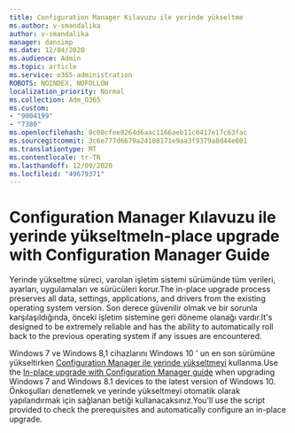 ```yaml
---
title: Configuration Manager Kılavuzu ile yerinde yükseltme
ms.author: v-smandalika
author: v-smandalika
manager: dansimp
ms.date: 12/04/2020
ms.audience: Admin
ms.topic: article
ms.service: o365-administration
ROBOTS: NOINDEX, NOFOLLOW
localization_priority: Normal
ms.collection: Adm_O365
ms.custom:
- "9004199"
- "7380"
ms.openlocfilehash: 0c08cfee8264d6aac1166aeb11c0417e17c63fac
ms.sourcegitcommit: 3c6e777d6679a24108171e9aa3f9379a8d44e001
ms.translationtype: MT
ms.contentlocale: tr-TR
ms.lasthandoff: 12/09/2020
ms.locfileid: "49679371"
---
```

# <a name="in-place-upgrade-with-configuration-manager-guide"></a><span data-ttu-id="a2305-102">Configuration Manager Kılavuzu ile yerinde yükseltme</span><span class="sxs-lookup"><span data-stu-id="a2305-102">In-place upgrade with Configuration Manager Guide</span></span>

<span data-ttu-id="a2305-103">Yerinde yükseltme süreci, varolan işletim sistemi sürümünde tüm verileri, ayarları, uygulamaları ve sürücüleri korur.</span><span class="sxs-lookup"><span data-stu-id="a2305-103">The in-place upgrade process preserves all data, settings, applications, and drivers from the existing operating system version.</span></span> <span data-ttu-id="a2305-104">Son derece güvenilir olmak ve bir sorunla karşılaşıldığında, önceki işletim sistemine geri döneme olanağı vardır.</span><span class="sxs-lookup"><span data-stu-id="a2305-104">It's designed to be extremely reliable and has the ability to automatically roll back to the previous operating system if any issues are encountered.</span></span>

<span data-ttu-id="a2305-105">Windows 7 ve Windows 8,1 cihazlarını Windows 10 ' un en son sürümüne yükseltirken [Configuration Manager ile yerinde yükseltmeyi](https://admin.microsoft.com/adminportal/home#/win10upgrade) kullanma.</span><span class="sxs-lookup"><span data-stu-id="a2305-105">Use the [In-place upgrade with Configuration Manager guide](https://admin.microsoft.com/adminportal/home#/win10upgrade) when upgrading Windows 7 and Windows 8.1 devices to the latest version of Windows 10.</span></span> <span data-ttu-id="a2305-106">Önkoşulları denetlemek ve yerinde yükseltmeyi otomatik olarak yapılandırmak için sağlanan betiği kullanacaksınız.</span><span class="sxs-lookup"><span data-stu-id="a2305-106">You'll use the script provided to check the prerequisites and automatically configure an in-place upgrade.</span></span>